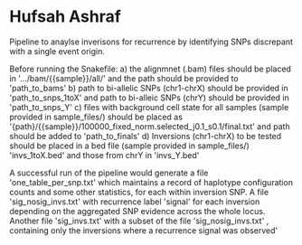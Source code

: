 # Hufsah Ashraf
Pipeline to anaylse inverisons for recurrence by identifying SNPs discrepant with a single event origin.

Before running the Snakefile:
    a) the alignmnet (.bam) files should be placed in '.../bam/{{sample}}/all/' and the path should be provided to 'path_to_bams'
    b) path to bi-allelic SNPs (chr1-chrX) should be provided in 'path_to_snps_1toX' and path to bi-alleic SNPs (chrY) should be provided in 'path_to_snps_Y'
    c) files with background cell state for all samples (sample provided in sample_files/) should be placed as  '{path}/{{sample}}/100000_fixed_norm.selected_j0.1_s0.1/final.txt' and path should be added to 'path_to_finals'
    d) Inversions (chr1-chrX) to be tested should be placed in a bed file (sample provided in sample_files/) 'invs_1toX.bed' and those from chrY in 'invs_Y.bed'

A successful run of the pipeline would generate a file 'one_table_per_snp.txt' which maintains a record of haplotype configuration counts and some other statistics, for each within inversion SNP. A file 'sig_nosig_invs.txt' with recurrence label 'signal' for each inversion depending on the aggregated SNP evidence across the whole locus. Another file 'sig_invs.txt' with a subset of the file 'sig_nosig_invs.txt' , containing only the inversions where a recurrence signal was observed'
